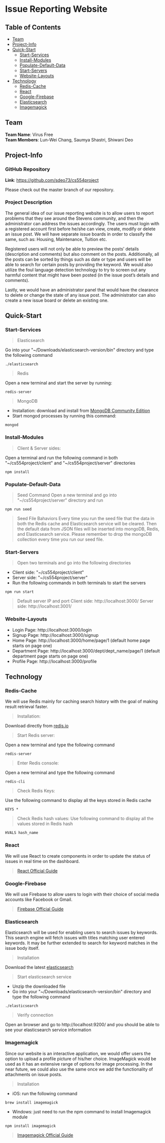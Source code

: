 # Issue Reporting Website

## **Table of Contents**

- [Team](#team)
- [Project-Info](#project-info)
- [Quick-Start](#quick-start)
  * [Start-Services](#start-services)
  * [Install-Modules](#install-Modules)
  * [Populate-Default-Data](#populate-default-data)
  * [Start-Servers](#start-servers)
  * [Website-Layouts](#website-layouts)
- [Technology](#technology)
  * [Redis-Cache](#redis-cache)
  * [React](#react)
  * [Google-Firebase](#google-firebase)
  * [Elasticsearch](#elasticsearch)
  * [Imagemagick](#imagemagick)

## **Team**

**Team Name**: Virus Free <br />
**Team Members**: Lun-Wei Chang, Saumya Shastri, Shiwani Deo

## **Project-Info**

### GitHub Repository
**Link**: https://github.com/sdeo73/cs554project

Please check out the master branch of our repository.

### Project Description

  The general idea of our issue reporting website is to allow users to report problems that they see around the Stevens community, and then the administrator can address the issues accordingly. The users must login with a registered account first before he/she can view, create, modify or delete an issue post. We will have separate issue boards in order to classify the same, such as: Housing, Maintenance, Tuition etc. <br />
  
  Registered users will not only be able to preview the posts’ details (description and comments) but also comment on the posts. Additionally, all the posts can be sorted by things such as date or type and users will be able to search for certain posts by providing the keyword. We would also utilize the foul language detection technology to try to screen out any harmful content that might have been posted (in the issue post’s details and comments). <br />
  
  Lastly, we would have an administrator panel that would have the clearance to delete or change the state of any issue post. The administrator can also create a new issue board or delete an existing one. 

## **Quick-Start**
### Start-Services
> Elasticsearch

Go into your "~/Downloads/elasticsearch-version/bin" directory and type the following command
```
./elasticsearch
```
> Redis

Open a new terminal and start the server by running:
```
redis-server
```
> MongoDB

- Installation: download and install from [MongoDB Community Edition](https://docs.mongodb.com/manual/administration/install-community/)
- Start mongod processes by running this command:
``` 
mongod
```

### Install-Modules
> Client & Server sides:

Open a terminal and run the following command in both "~/cs554project/client" and "~/cs554project/server" directories
```
npm install
```

### Populate-Default-Data
> Seed Command
Open a new terminal and go into "~/cs554project/server" directory and run
```
npm run seed
```
> Seed File Bahaviors
Every time you run the seed file that the data in both the Redis cache and Elasticsearch service will be cleared. Then the default data from JSON files will be inserted into mongoDB, Redis, and Elasticsearch service. Please remember to drop the mongoDB collection every time you run our seed file. 

### Start-Servers
> Open two terminals and go into the following directories 
- Client side: "~/cs554project/client"
- Server side: "~/cs554project/server"
- Run the following commands in both terminals to start the servers
```
npm run start
```

> Default server IP and port
Client side: http://localhost:3000/
Server side: http://localhost:3001/

### Website-Layouts
- Login Page: http://localhost:3000/login
- Signup Page: http://localhost:3000/signup
- Home Page: http://localhost:3000/home/page/1 (default home page starts on page one)
- Department Page: http://localhost:3000/dept/dept_name/page/1 (default department page starts on page one)
- Profile Page: http://localhost:3000/profile

## **Technology**

### Redis-Cache

We will use Redis mainly for caching search history with the goal of making result retrieval faster.
> Installation:

Download directly from [redis.io](https://redis.io/download)
> Start Redis server:

Open a new terminal and type the following command
```
redis-server
```
> Enter Redis console:

Open a new terminal and type the following command
```
redis-cli
```
> Check Redis Keys:

Use the following command to display all the keys stored in Redis cache
```
KEYS *
```
> Check Redis hash values:
Use following command to display all the values stored in Redis hash
```
HVALS hash_name
```

### React

We will use React to create components in order to update the status of issues in real time on the dashboard.
> [React Official Guide](https://reactjs.org/)

### Google-Firebase

We will use Firebase to allow users to login with their choice of social media accounts like Facebook or Gmail.
> [Firebase Official Guide](https://firebase.google.com/docs/guides)

### Elasticsearch

Elasticsearch will be used for enabling users to search issues by keywords. This search engine will fetch issues with titles matching user entered keywords. It may be further extended to search for keyword matches in the issue body itself.
> Installation

Download the latest [elasticsearch](https://www.elastic.co/downloads/elasticsearch)
> Start elasticsearch service

- Unzip the downloaded file
- Go into your "~/Downloads/elasticsearch-version/bin" directory and type the following command
```
./elasticsearch
```
> Verify connection

Open an browser and go to http://localhost:9200/ and you should be able to see your elasticsearch service information
### Imagemagick
Since our website is an interactive application, we would offer users the option to upload a profile picture of his/her choice. ImageMagick would be used as it has an extensive range of options for image processing. In the near future, we could also use the same once we add the functionality of attachments on issue posts.

> Installation
- iOS: run the following command
```
brew install imagemagick
```
- Windows: just need to run the npm command to install Imagemagick module
```
npm install imagemagick
```
> [Imagemagick Official Guide](https://www.npmjs.com/package/imagemagick)

